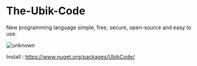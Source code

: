 # The-Ubik-Code
New programming language simple, free, secure, open-source and easy to use.


![unknown](https://user-images.githubusercontent.com/48599437/101991077-96615480-3caa-11eb-9c90-34739b4461c9.png)


Install : https://www.nuget.org/packages/UbikCode/
